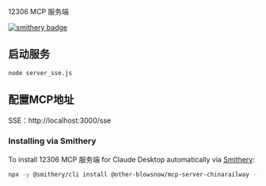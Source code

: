 12306 MCP 服务端

[![smithery badge](https://smithery.ai/badge/@other-blowsnow/mcp-server-chinarailway)](https://smithery.ai/server/@other-blowsnow/mcp-server-chinarailway)


## 启动服务
```bash
node server_sse.js
```


## 配置MCP地址
SSE：http://localhost:3000/sse

### Installing via Smithery

To install 12306 MCP 服务端 for Claude Desktop automatically via [Smithery](https://smithery.ai/server/@other-blowsnow/mcp-server-chinarailway):

```bash
npx -y @smithery/cli install @other-blowsnow/mcp-server-chinarailway --client claude
```
